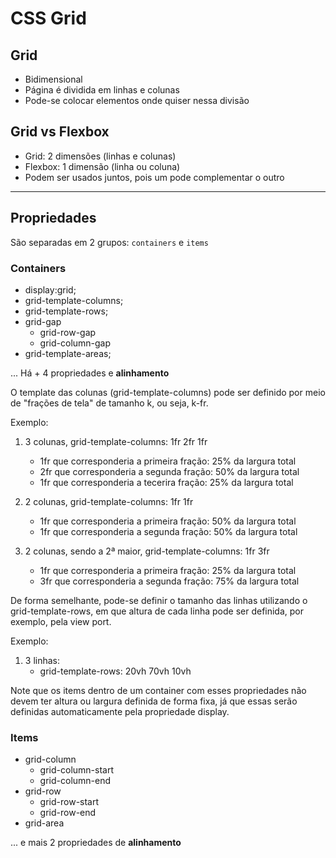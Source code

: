 # CSS Grid

## Grid

- Bidimensional
- Página é dividida em linhas e colunas
- Pode-se colocar elementos onde quiser nessa divisão

## Grid vs Flexbox

- Grid: 2 dimensões (linhas e colunas)
- Flexbox: 1 dimensão (linha ou coluna)
- Podem ser usados juntos, pois um pode complementar o outro
---
## Propriedades
São separadas em 2 grupos:
`containers` e `items`
### Containers

- display:grid;
- grid-template-columns;
- grid-template-rows;
- grid-gap
    - grid-row-gap
    - grid-column-gap
- grid-template-areas;

... Há + 4 propriedades e **alinhamento**

O template das colunas (grid-template-columns) pode ser definido
por meio de "frações de tela" de tamanho k, ou seja, k-fr. 

Exemplo:

1. 3 colunas, grid-template-columns: 1fr 2fr 1fr
    - 1fr que corresponderia a primeira fração: 25% da largura total
    - 2fr que corresponderia a segunda fração: 50% da largura total
    - 1fr que corresponderia a tecerira fração: 25% da largura total

2. 2 colunas, grid-template-columns: 1fr 1fr
    - 1fr que corresponderia a primeira fração: 50% da largura total
    - 1fr que corresponderia a segunda fração: 50% da largura total

3. 2 colunas, sendo a 2ª maior, grid-template-columns: 1fr 3fr
    - 1fr que corresponderia a primeira fração: 25% da largura total
    - 3fr que corresponderia a segunda fração: 75% da largura total 

De forma semelhante, pode-se definir o tamanho das linhas utilizando
o grid-template-rows, em que altura de cada linha pode ser definida, 
por exemplo, pela view port.

Exemplo:

1. 3 linhas:
    - grid-template-rows: 20vh 70vh 10vh

Note que os items dentro de  um container com esses propriedades não 
devem ter altura ou largura definida de forma fixa, já que essas serão
definidas automaticamente pela propriedade display.

### Items

- grid-column
    - grid-column-start
    - grid-column-end
- grid-row
    - grid-row-start
    - grid-row-end
- grid-area

... e mais 2 propriedades de **alinhamento**

